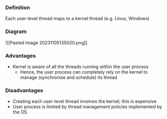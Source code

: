 ### Definition
Each user-level thread maps to a kernel thread (e.g. Linux, Windows)
### Diagram
![[Pasted image 20231105135020.png]]
### Advantages
- Kernel is aware of all the threads running within the user process
	- Hence, the user process can completely rely on the kernel to manage (synchronise and schedule) its thread
### Disadvantages
- Creating each user-level thread involves the kernel; this is expensive
- User process is limited by thread management policies implemented by the OS